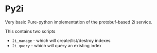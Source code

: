 # Py2i

Very basic Pure-python implementation of the protobuf-based 2i service.

This contains two scripts

* `2i_manage` - which will create/list/destroy indexes
* `2i_query` - which will query an existing index
